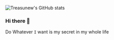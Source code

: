![Treasunew's GitHub stats](https://github-readme-stats.vercel.app/api?username=treasunew&show_icons=true&theme=gruvbox)  
### Hi there 👋
Do Whatever ```I``` want is my secret in my whole life
